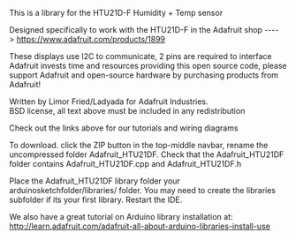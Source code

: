 This is a library for the HTU21D-F Humidity + Temp sensor

Designed specifically to work with the HTU21D-F in the Adafruit shop
  ----> https://www.adafruit.com/products/1899

These displays use I2C to communicate, 2 pins are required to interface
Adafruit invests time and resources providing this open source code,
please support Adafruit and open-source hardware by purchasing
products from Adafruit!

Written by Limor Fried/Ladyada for Adafruit Industries.  
BSD license, all text above must be included in any redistribution

Check out the links above for our tutorials and wiring diagrams

To download. click the ZIP button in the top-middle navbar,
rename the uncompressed folder Adafruit_HTU21DF.
Check that the Adafruit_HTU21DF folder contains Adafruit_HTU21DF.cpp and Adafruit_HTU21DF.h

Place the Adafruit_HTU21DF library folder your arduinosketchfolder/libraries/ folder.
You may need to create the libraries subfolder if its your first library. Restart the IDE.

We also have a great tutorial on Arduino library installation at:
http://learn.adafruit.com/adafruit-all-about-arduino-libraries-install-use
